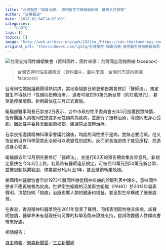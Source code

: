 ```yaml
---
title: "台灣擬禁「拗直治療」　違例醫生可被撤銷執照　最快三月實施"
author: "立場報道"
date: "2017-01-04T14:07:00"
categories:
  - "LGBTQ"
tags: []
topics: []
image: "http://web.archive.org/web/2021im_/https://cdn.thestandnews.com/media/photos/cache/15193414_10154391153254263_3659668838701195553_n_dIWXW_1200x0.jpg"
original_url: "thestandnews.com/lgbtq/台灣擬禁-拗直治療-違例醫生可被撤銷執照-最快三月實施"
---
```

![台灣支持同性婚姻集會（資料圖片，圖片來源：台灣同志諮詢熱線 facebook）](http://web.archive.org/web/2021im_/https://cdn.thestandnews.com/media/photos/cache/15193414_10154391153254263_3659668838701195553_n_dIWXW_1200x0.jpg)

> 台灣支持同性婚姻集會（資料圖片，圖片來源：台灣同志諮詢熱線 facebook）

台灣同性婚姻議題鬧得熱烘烘，當地衛福部日前更預告將會修訂「醫師法」，規定醫生不得執行「性傾向扭轉治療」，違者可被罰50萬元新台幣（約12萬港元），甚至是停業廢照。新例最快在三月正式實施。

衛福部醫事司長石崇良2日表示，台中市政府性平委員會去年5月接獲民眾陳情，指有醫護人員視同性戀或多元性傾向為疾病，並進行了扭轉治療，導致同志身心受創。因此性平委員會致函衛福部，建議禁止扭轉治療。

石崇良指邀請精神科專家會議討論後，均認為同性戀不是病，並無必要治療。他又指目前沒有科學證實此治療可以改變性別認知，反而家長強迫孩子接受療程，恐造成身心受害。

衛福部去年12月預告要修訂「醫師法」，並進行60天的預告期收集各界意見。新規定最快在今年3月上路，若屆時有醫師違反規定，可被罰10萬元到50萬元新台幣，並被限制執業範圍、停業處分1個月至1年，甚至撤銷執業執照。

美國精神醫學協會早於1973年將同性戀從精神疾病的診斷列表中除名，意味同性戀者不應再被視為疾病。世界衛生組織的泛美衛生組織（PAHO）於2012年發表聲明，清楚指明「拗直」治療影響人類的健康和福祉，甚至對生命構成了嚴重威脅。

在香港，香港精神科醫學院在2011年發表了聲明，同樣表明同性戀非疾病。該聲明強調，醫學界未有發現任何可靠的科學及臨床證據支持，嘗試改變個人性傾向會帶來好處。

相關報告：

[自由時報](http://web.archive.org/web/20210628112441/http://news.ltn.com.tw/news/focus/paper/1067885)／[東森新聞雲](http://web.archive.org/web/20210628112441/http://www.ettoday.net/news/20170103/841172.htm)／[三立新聞網](http://web.archive.org/web/20210628112441/http://www.setn.com/News.aspx?NewsID=212944)